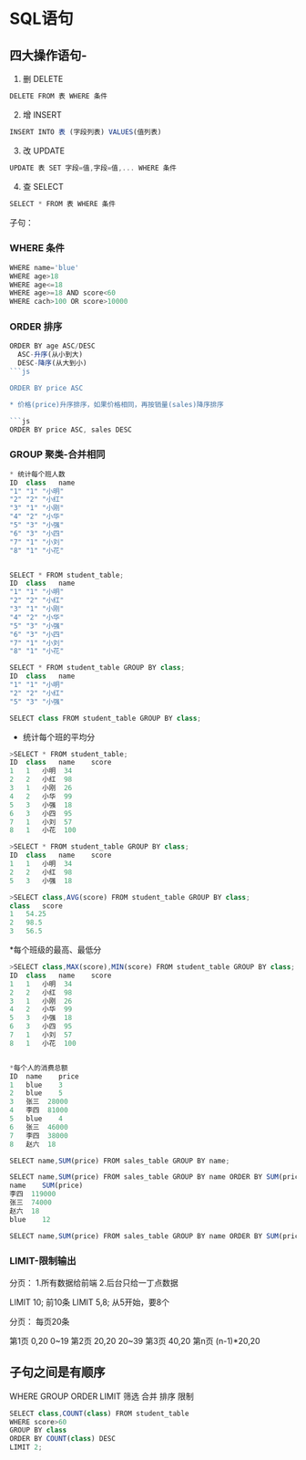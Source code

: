# SQL语句

## 四大操作语句-

1. 删	DELETE

```js
DELETE FROM 表 WHERE 条件
```

2. 增	INSERT

```js
INSERT INTO 表 (字段列表) VALUES(值列表)
```

3. 改	UPDATE

```js
UPDATE 表 SET 字段=值,字段=值,... WHERE 条件
```

4. 查	SELECT

```js
SELECT * FROM 表 WHERE 条件
```


子句：
### WHERE 条件

```js
WHERE name='blue'
WHERE age>18
WHERE age<=18
WHERE age>=18 AND score<60
WHERE cach>100 OR score>10000
```

### ORDER 排序

```js
ORDER BY age ASC/DESC
  ASC-升序(从小到大)
  DESC-降序(从大到小)
```js

ORDER BY price ASC

* 价格(price)升序排序，如果价格相同，再按销量(sales)降序排序

```js
ORDER BY price ASC, sales DESC
```


### GROUP	聚类-合并相同

```js
* 统计每个班人数
ID	class	name
"1"	"1"	"小明"
"2"	"2"	"小红"
"3"	"1"	"小刚"
"4"	"2"	"小华"
"5"	"3"	"小强"
"6"	"3"	"小四"
"7"	"1"	"小刘"
"8"	"1"	"小花"


SELECT * FROM student_table;
ID	class	name
"1"	"1"	"小明"
"2"	"2"	"小红"
"3"	"1"	"小刚"
"4"	"2"	"小华"
"5"	"3"	"小强"
"6"	"3"	"小四"
"7"	"1"	"小刘"
"8"	"1"	"小花"

SELECT * FROM student_table GROUP BY class;
ID	class	name
"1"	"1"	"小明"
"2"	"2"	"小红"
"5"	"3"	"小强"

SELECT class FROM student_table GROUP BY class;
```

* 统计每个班的平均分

```js
>SELECT * FROM student_table;
ID	class	name	score
1	1	小明	34
2	2	小红	98
3	1	小刚	26
4	2	小华	99
5	3	小强	18
6	3	小四	95
7	1	小刘	57
8	1	小花	100

>SELECT * FROM student_table GROUP BY class;
ID	class	name	score
1	1	小明	34
2	2	小红	98
5	3	小强	18

>SELECT class,AVG(score) FROM student_table GROUP BY class;
class	score
1	54.25
2	98.5
3	56.5
```

*每个班级的最高、最低分

```js
>SELECT class,MAX(score),MIN(score) FROM student_table GROUP BY class;
ID	class	name	score
1	1	小明	34
2	2	小红	98
3	1	小刚	26
4	2	小华	99
5	3	小强	18
6	3	小四	95
7	1	小刘	57
8	1	小花	100


*每个人的消费总额
ID	name	price
1	blue	3
2	blue	5
3	张三	28000
4	李四	81000
5	blue	4
6	张三	46000
7	李四	38000
8	赵六	18

SELECT name,SUM(price) FROM sales_table GROUP BY name;

SELECT name,SUM(price) FROM sales_table GROUP BY name ORDER BY SUM(price) DESC;
name	SUM(price)
李四	119000
张三	74000
赵六	18
blue	12

SELECT name,SUM(price) FROM sales_table GROUP BY name ORDER BY SUM(price) ASC;
```

### LIMIT-限制输出

分页：
1.所有数据给前端
2.后台只给一丁点数据

LIMIT 10;	前10条
LIMIT 5,8;	从5开始，要8个

分页：
每页20条

第1页	0,20	0~19
第2页	20,20	20~39
第3页	40,20
第n页	(n-1)*20,20


## 子句之间是有顺序
WHERE GROUP ORDER LIMIT
筛选  合并  排序  限制

```js
SELECT class,COUNT(class) FROM student_table
WHERE score>60
GROUP BY class
ORDER BY COUNT(class) DESC
LIMIT 2;
```

